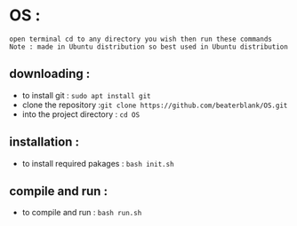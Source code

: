 # OS :
    open terminal cd to any directory you wish then run these commands 
    Note : made in Ubuntu distribution so best used in Ubuntu distribution
## downloading : 
   * to install git : `sudo apt install git` 
   * clone the repository :`git clone https://github.com/beaterblank/OS.git`
   * into the project directory : `cd OS`
## installation : 
   * to install required pakages : `bash init.sh` 
## compile and run : 
   * to compile and run : `bash run.sh` 
